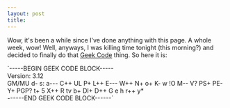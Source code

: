```yaml
---
layout: post
title: 
---
```


Wow, it's been a while since I've done anything with this page. A whole week, wow! Well, anyways, I was killing time tonight (this morning?) and decided to finally do that <a href="http://www.geekcode.com">Geek Code</a> thing. So here it is:

<p>
`-----BEGIN GEEK CODE BLOCK-----<br>
Version: 3.12<br>
GM/MU d- s: a--- C++ UL P+ L++ E--- W++ N+ o+ K- w !O M-- V? PS+ PE- Y+ PGP? t+ 5 X++ R tv b+ DI+ D++ G e h r++ y* <br>
------END GEEK CODE BLOCK------`
